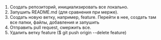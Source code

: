 1) Создать репозиторий, инициализировать все локально.
2) Запушить README.md (для сравнения при мерже).
3) Создать новую ветку, например, feature. Перейти в нее, создать там все папки, файлы, добавления и запушить
4) Отправить pull request, смержить все.
5) Удалить ветку feature ($ git push origin --delete feature)

